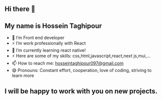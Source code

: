 ## Hi there 👋

## My name is Hossein Taghipour

- 🔭 I’m Front end developer
- ⚡ I’m work professionally with React
- 🌱 I’m currently learning react native!
- ⚡ Here are some of my skills: css,html,javascript,react,next js,mui,...
- 📫 How to reach me: hosseintaghipour097@gmail.com
- 😄 Pronouns: Constant effort, cooperation, love of coding, striving to learn more
 
## I will be happy to work with you on new projects.
